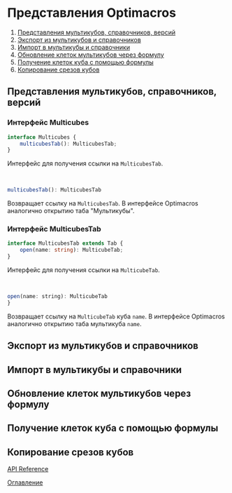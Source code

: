 # Представления Optimacros

1. [Представления мультикубов, справочников, версий](#views)
1. [Экспорт из мультикубов и справочников](#export)
1. [Импорт в мультикубы и справочники](#import)
1. [Обновление клеток мультикубов через формулу](#update)
1. [Получение клеток куба с помощью формулы](#get)
1. [Копирование срезов кубов](#copy)

## Представления мультикубов, справочников, версий<a name="views"></a>

### Интерфейс Multicubes
```ts
interface Multicubes {
    multicubesTab(): MulticubesTab;
}
```
Интерфейс для получения ссылки на `MulticubesTab`.

&nbsp;

```js
multicubesTab(): MulticubesTab
```
Возвращает ссылку на `MulticubesTab`. В интерфейсе Optimacros аналогично открытию таба "Мультикубы".

### Интерфейс MulticubesTab
```ts
interface MulticubesTab extends Tab {
    open(name: string): MulticubeTab;
}
```
Интерфейс для получения ссылки на `MulticubeTab`.

&nbsp;

```js
open(name: string): MulticubeTab
}
```
Возвращает ссылку на `MulticubeTab` куба `name`. В интерфейсе Optimacros аналогично открытию таба мультикуба `name`.

## Экспорт из мультикубов и справочников<a name="export"></a>
## Импорт в мультикубы и справочники<a name="import"></a>
## Обновление клеток мультикубов через формулу<a name="update"></a>
## Получение клеток куба с помощью формулы<a name="get"></a>
## Копирование срезов кубов<a name="copy"></a>




[API Reference](API_reference.md)

[Оглавление](../README.md)